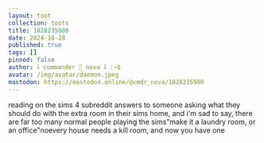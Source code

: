 ```yaml
---
layout: toot
collection: toots
title: 1028235900
date: 2024-10-28
published: true
tags: []
pinned: false
author: ⸸ commander ░ nova ⸸ :~$
avatar: /img/avatar/daemon.jpeg
mastodon: https://mastodon.online/@cmdr_nova/1028235900
---
```


reading on the sims 4 subreddit answers to someone asking what they should do with the extra room in their sims home, and i'm sad to say, there are far too many normal people playing the sims"make it a laundry room, or an office"noevery house needs a kill room, and now you have one
